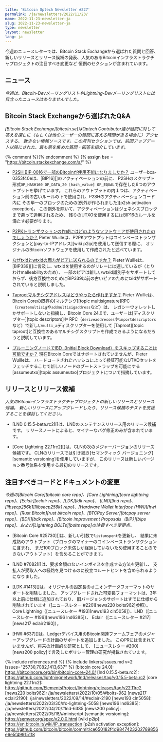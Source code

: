 ```yaml
---
title: 'Bitcoin Optech Newsletter #227'
permalink: /ja/newsletters/2022/11/23/
name: 2022-11-23-newsletter-ja
slug: 2022-11-23-newsletter-ja
type: newsletter
layout: newsletter
lang: ja
---
```

今週のニュースレターでは、Bitcoin Stack Exchangeから選ばれた質問と回答、
新しいリリースとリリース候補の発表、人気のあるBitcoinインフラストラクチャプロジェクトの注目すべき変更など
恒例のセクションが含まれています。

## ニュース

*今週は、Bitcoin-DevメーリングリストやLightning-Devメーリングリストには目立ったニュースはありませんでした。*

## Bitcoin Stack Exchangeから選ばれたQ&A

*[Bitcoin Stack Exchange][bitcoin.se]はOptech Contributor達が疑問に対して答えを探しに（もしくは他のユーザーの質問に答える時間がある場合に）アクセスする、
数少ない情報ソースです。この月刊セクションでは、前回アップデート以降にされた、最も票を集めた質問・回答を紹介しています。*

{% comment %}<!-- https://bitcoin.stackexchange.com/search?tab=votes&q=created%3a1m..%20is%3aanswer -->{% endcomment %}
{% assign bse = "https://bitcoin.stackexchange.com/a/" %}

- [<!--did-the-p2sh-bip-0016-make-some-bitcoin-unspendable-->P2SH BIP-0016で一部のBitcoinが使用不能になりましたか？]({{bse}}115803)
  ユーザーbca-0353f40eは、[BIP16][]のアクティベーションの前に、
  P2SHのスクリプト形式`OP_HASH160 OP_DATA_20 [hash_value] OP_EQUAL`で存在した6つのアウトプットを挙げています。
  これらのアウトプットの内１つは、アクティベーション前の古いルールの下で使用され、P2SHのアクティベーションコード内に
  その単一のブロックのための[例外が作られました][p2sh activation exception]。
  この例外を除いて、アクティベーションはジェネシスブロックまで遡って適用されるため、
  残りのUTXOを使用するにはBIP16のルールを満たす必要がります。

- [<!--what-software-was-used-to-make-p2pk-transactions-->P2PKトランザクションの作成にはどのようなソフトウェアが使用されたのでしょうか？]({{bse}}115962)
  Pieter Wuilleは、P2PKアウトプットはコインベーストランザクションと[pay-to-IPアドレス][wiki p2ip]を使用して送信する際に、
  オリジナルのBitcoinソフトウェアを使用して作成されたと述べています。

- [<!--why-are-both-txid-and-wtxid-sent-to-peers-->なぜtxidとwtxidの両方がピアに送られるのですか？]({{bse}}115907)
  Pieter Wuilleは、[BIP339][]に言及し、wtxidを使用するのがリレーには適しているが（とりわけmalleabilityのため）、
  一部のピアは新しいwtxid識別子をサポートしておらず、後方互換性のためにBIP339以前の古いピアのためにtxidがサポートされていると説明しました。

- [<!--how-do-i-create-a-taproot-multisig-address-->Taprootマルチシグアドレスはどうやったら作れますか？]({{bse}}115700)
  Pieter Wuilleは、Bitcoin Coreの既存の[マルチシグ][topic multisignature]RPC（`createmultisig`や`addmultisigaddress`など）は、
  レガシーウォレットしかサポートしないと指摘し、Bitcoin Core 24.0で、ユーザーは[ディスクリプター][topic descriptors]や
  RPC（`deriveaddresses`や`importdescriptors`など）で新しい`multi_a`ディスクリプターを使用して
  [Taproot][topic taproot]と互換性のあるマルチシグスクリプトを作成できるようになるだろうと説明しています。

- [<!--is-it-possible-to-skip-initial-block-download-ibd-on-pruned-node-->プルーニングノードでIBD（Initial Block Download）をスキップすることは可能ですか？]({{bse}}116030)
  現在Bitcoin Coreではサポートされていませんが、Pieter Wuilleは、
  ハードコードされたハッシュによって検証可能なUTXOセットをフェッチすることで新しいノードのブートストラップを可能にする
  [assumeutxo][topic assumeutxo]プロジェクトについて指摘しています。

## リリースとリリース候補

*人気のBitcoinインフラストラクチャプロジェクトの新しいリリースとリリース候補。
新しいリリースにアップグレードしたり、リリース候補のテストを支援することを検討してください。*

- [LND 0.15.5-beta.rc2][]は、LNDのメンテナンスリリース用のリリース候補です。
  リリースノートによると、マイナーなバグ修正のみが含まれています。

- [Core Lightning 22.11rc2][]は、CLNの次のメジャーバージョンのリリース候補です。
  CLNのリリースでは引き続き[セマンティック バージョニング][semantic versioning]を使用していますが、
  このリリースは新しいバージョン番号体系を使用する最初のリリースです。

## 注目すべきコードとドキュメントの変更

*今週の[Bitcoin Core][bitcoin core repo]、[Core
Lightning][core lightning repo]、[Eclair][eclair repo]、[LDK][ldk repo]、
[LND][lnd repo]、[libsecp256k1][libsecp256k1 repo]、[Hardware Wallet
Interface (HWI)][hwi repo]、[Rust Bitcoin][rust bitcoin repo]、[BTCPay
Server][btcpay server repo]、[BDK][bdk repo]、[Bitcoin Improvement
Proposals（BIP）][bips repo]、および[Lightning BOLTs][bolts repo]の注目すべき変更点。*

- [Bitcoin Core #25730][]は、新しい引数で`listunspent`を更新し、
  結果に未成熟のアウトプット（ブロックのマイナーのコインベーストランザクションに含まれ、
  まだ100ブロック未満しか経過していないため使用することのできないアウトプット）を含めることができます。

- [LND #7082][]は、要求金額のないインボイスを作成する方法を更新し、
  支払人が受取人への経路を見つけるのに役立つルートヒントを含められるようになりました。

- [LDK #1413][]は、オリジナルの固定長のオニオンデータフォーマットのサポートを削除しました。
  アップグレードされた可変長フォーマットは、3年以上前に仕様に追加されており、
  旧バージョンのサポートはすでに仕様から削除されています（[ニュースレター #220][news220 bolts962]参照）。
  Core Lightning（[ニュースレター #193][news193 cln5058]）、LND（[ニュースレター #196][news196 lnd6385]）、
  Eclair（[ニュースレター #217][news217 eclair2190]）。

- [HWI #637][]は、Ledgerデバイス用のBitcoin関連ファームフェアのメジャーアップグレードの計画のサポートを追加しました。
  このPRには含まれていませんが、将来の計画的な研究として、
  [ニュースレター #200][news200 policy]で言及したポリシー管理の研究が掲載されています。

{% include references.md %}
{% include linkers/issues.md v=2 issues="25730,7082,1413,637" %}
[bitcoin core 24.0]: https://bitcoincore.org/bin/bitcoin-core-24.0/
[lnd 0.15.5-beta.rc2]: https://github.com/lightningnetwork/lnd/releases/tag/v0.15.5-beta.rc2
[core lightning 22.11rc2]: https://github.com/ElementsProject/lightning/releases/tag/v22.11rc2
[news220 bolts962]: /ja/newsletters/2022/10/05/#bolts-962
[news217 eclair2190]: /ja/newsletters/2022/09/14/#eclair-2190
[news193 cln5058]: /ja/newsletters/2022/03/30/#c-lightning-5058
[news196 lnd6385]: /ja/newsletters/2022/04/20/#lnd-6385
[news200 policy]: /ja/newsletters/2022/05/18/#miniscript
[semantic versioning]: https://semver.org/spec/v2.0.0.html
[wiki p2ip]: https://en.bitcoin.it/wiki/IP_transaction
[p2sh activation exception]: https://github.com/bitcoin/bitcoin/commit/ce650182f4d9847423202789856e6e5f499151f8
